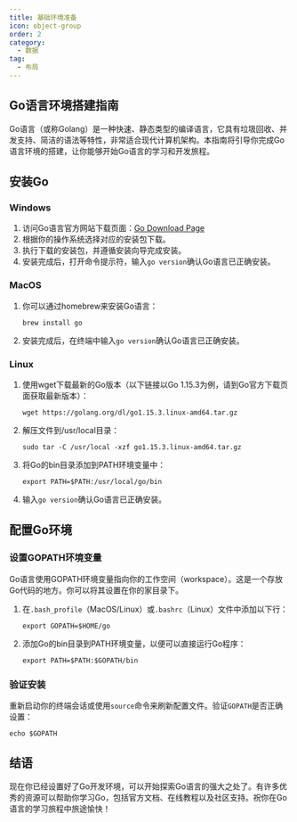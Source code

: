 ```yaml
---
title: 基础环境准备
icon: object-group
order: 2
category:
  - 数据
tag:
  - 布局
---
```



## Go语言环境搭建指南

Go语言（或称Golang）是一种快速、静态类型的编译语言，它具有垃圾回收、并发支持、简洁的语法等特性，非常适合现代计算机架构。本指南将引导你完成Go语言环境的搭建，让你能够开始Go语言的学习和开发旅程。

## 安装Go

### Windows

1. 访问Go语言官方网站下载页面：[Go Download Page](https://golang.org/dl/)
2. 根据你的操作系统选择对应的安装包下载。
3. 执行下载的安装包，并遵循安装向导完成安装。
4. 安装完成后，打开命令提示符，输入`go version`确认Go语言已正确安装。

### MacOS

1. 你可以通过homebrew来安装Go语言：
   ```
   brew install go
   ```
2. 安装完成后，在终端中输入`go version`确认Go语言已正确安装。

### Linux

1. 使用wget下载最新的Go版本（以下链接以Go 1.15.3为例，请到Go官方下载页面获取最新版本）：
   ```
   wget https://golang.org/dl/go1.15.3.linux-amd64.tar.gz
   ```
2. 解压文件到/usr/local目录：
   ```
   sudo tar -C /usr/local -xzf go1.15.3.linux-amd64.tar.gz
   ```
3. 将Go的bin目录添加到PATH环境变量中：
   ```
   export PATH=$PATH:/usr/local/go/bin
   ```
4. 输入`go version`确认Go语言已正确安装。

## 配置Go环境

### 设置GOPATH环境变量

Go语言使用GOPATH环境变量指向你的工作空间（workspace）。这是一个存放Go代码的地方。你可以将其设置在你的家目录下。

1. 在`.bash_profile`（MacOS/Linux）或`.bashrc`（Linux）文件中添加以下行：
   ```
   export GOPATH=$HOME/go
   ```
2. 添加Go的bin目录到PATH环境变量，以便可以直接运行Go程序：
   ```
   export PATH=$PATH:$GOPATH/bin
   ```

### 验证安装

重新启动你的终端会话或使用`source`命令来刷新配置文件。验证`GOPATH`是否正确设置：
```
echo $GOPATH
```



## 结语

现在你已经设置好了Go开发环境，可以开始探索Go语言的强大之处了。有许多优秀的资源可以帮助你学习Go，包括官方文档、在线教程以及社区支持。祝你在Go语言的学习旅程中旅途愉快！